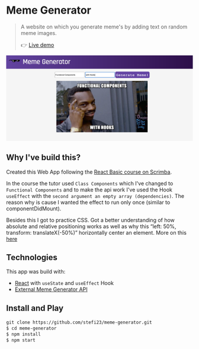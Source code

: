 # Meme Generator

> A website on which you generate meme's by adding text on random meme images.
>
> 👉 [Live demo](https://stefi.codes/meme-generator/)

![Meme Generator Screenshot](./src/images/meme-generator.png)

## Why I've build this?

Created this Web App following the [React Basic course on Scrimba](https://scrimba.com/learn/learnreact).

In the course the tutor used `Class Components` which I've changed to `Functional Components` and to make the api work I've used the Hook `useEffect` with the `second argument an empty array (dependencies)`. The reason why is cause I wanted the effect to run only once (similar to componentDidMount).

Besides this I got to practice CSS. Got a better understanding of how absolute and relative positioning works as well as why this “left: 50%, transform: translateX(-50%)” horizontally center an element. More on this [here](https://twitter.com/Stefania_Rosca/status/1337155565433315329)

## Technologies

This app was build with:

- [React](https://reactjs.org/docs/create-a-new-react-app.html) with `useState` and `useEffect` Hook
- [External Meme Generator API](https://api.imgflip.com/get_memes)

## Install and Play

```
git clone https://github.com/stefi23/meme-generator.git
$ cd meme-generator
$ npm install
$ npm start
```
